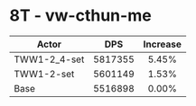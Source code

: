 # 8T - vw-cthun-me
| Actor | DPS | Increase |
|---|:---:|:---:|
|TWW1-2_4-set|5817355|5.45%|
|TWW1-2-set|5601149|1.53%|
|Base|5516898|0.00%|
